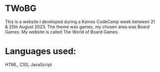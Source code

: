 # TWoBG

This is a website I developed during a Kainos CodeCamp week between 21 & 25th August 2023. The theme was games, my chosen area was Board Games. My website is called The World of Board Games.


# Languages used: 
  HTML,
  CSS,
  JavaScript
